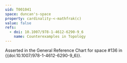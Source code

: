 ```yaml
---
uid: T001041
space: duncan's-space
property: cardinality-<-mathfrak(c)
value: false
refs:
  - doi: 10.1007/978-1-4612-6290-9_6
    name: Counterexamples in Topology
---
```

Asserted in the General Reference Chart for space #136 in
{{doi:10.1007/978-1-4612-6290-9_6}}.
